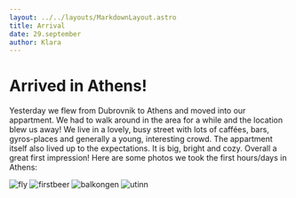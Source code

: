 ```yaml
---
layout: ../../layouts/MarkdownLayout.astro
title: Arrival
date: 29.september
author: Klara
---
```


# Arrived in Athens!

Yesterday we flew from Dubrovnik to Athens and moved into our appartment. We had to walk around in the area for a while and the location blew us away! We live in a lovely, busy street with lots of caffées, bars, gyros-places and generally a young, interesting crowd. The appartment itself also lived up to the expectations. It is big, bright and cozy. Overall a great first impression! Here are some photos we took the first hours/days in Athens:

![fly](/images/fly_1280.webp)
![firstbeer](/images/firstbeer_1280.webp)
![balkongen](/images/balkongen_1280.webp)
![utinn](/images/utinn_1280.webp)
